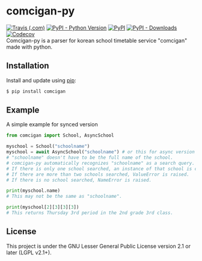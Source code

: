 # comcigan-py
[![Travis (.com)](https://img.shields.io/travis/com/Team-IF/comcigan-py?logo=travis&style=flat-square)](https://www.travis-ci.com/github/Team-IF/comcigan-py) [![PyPI - Python Version](https://img.shields.io/pypi/pyversions/comcigan?logo=python&style=flat-square)](https://pypi.org/project/comcigan/) [![PyPI](https://img.shields.io/pypi/v/comcigan?logo=python&style=flat-square)](https://pypi.org/project/comcigan/) [![PyPI - Downloads](https://img.shields.io/pypi/dm/comcigan?style=flat-square)](https://pypi.org/project/comcigan/) [![Codecov](https://img.shields.io/codecov/c/github/Team-IF/comcigan-py?logo=codecov&style=flat-square)](https://app.codecov.io/gh/Team-IF/comcigan-py)  
Comcigan-py is a parser for korean school timetable service "comcigan" made with python.
## Installation
Install and update using [pip](https://pip.pypa.io/en/stable/quickstart/):
```sh
$ pip install comcigan
```
## Example
A simple example for synced version
```python
from comcigan import School, AsyncSchool

myschool = School("schoolname")
myschool = await AsyncSchool("schoolname") # or this for async version
# "schoolname" doesn't have to be the full name of the school.
# comcigan-py automatically recognizes "schoolname" as a search query.
# If there is only one school searched, an instance of that school is created.
# If there are more than two schools searched, ValueError is raised.
# If there is no school searched, NameError is raised.

print(myschool.name)
# This may not be the same as "schoolname".

print(myschool[2][3][3][3])
# This returns Thursday 3rd period in the 2nd grade 3rd class.
```

## License
This project is under the GNU Lesser General Public License version 2.1 or later (LGPL v2.1+).
